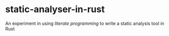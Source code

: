 # static-analyser-in-rust
An experiment in using *literate programming* to write a static analysis tool in Rust
